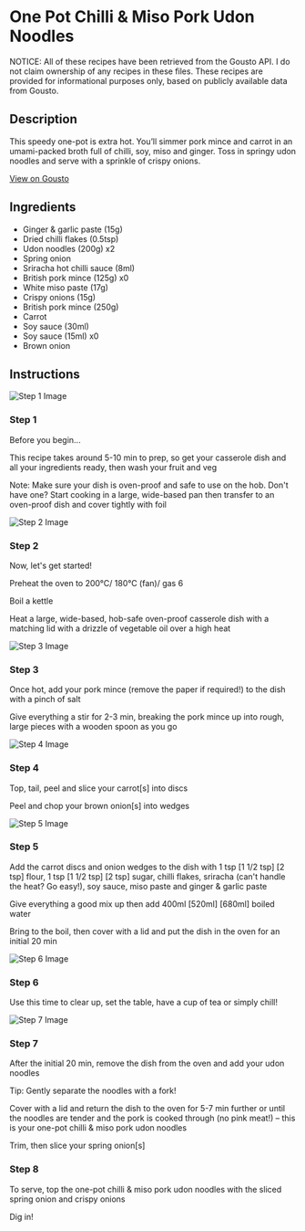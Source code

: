 # One Pot Chilli & Miso Pork Udon Noodles

NOTICE: All of these recipes have been retrieved from the Gousto API. I do not claim ownership of any recipes in these files. These recipes are provided for informational purposes only, based on publicly available data from Gousto.

## Description

This speedy one-pot is extra hot. You’ll simmer pork mince and carrot in an umami-packed broth full of chilli, soy, miso and ginger. Toss in springy udon noodles and serve with a sprinkle of crispy onions.

[View on Gousto](https://www.gousto.co.uk/recipes/cookbook/one-pot-chilli-miso-pork-udon-noodles)

## Ingredients

- Ginger & garlic paste (15g)
- Dried chilli flakes (0.5tsp)
- Udon noodles (200g) x2
- Spring onion
- Sriracha hot chilli sauce (8ml)
- British pork mince (125g) x0
- White miso paste (17g)
- Crispy onions (15g)
- British pork mince (250g)
- Carrot
- Soy sauce (30ml)
- Soy sauce (15ml) x0
- Brown onion

## Instructions

![Step 1 Image](https://production-media.gousto.co.uk/cms/recipe-step-image/Admin10mm-Step-1-1682435867504-x200.jpg)

### Step 1

Before you begin...

This recipe takes around 5-10 min to prep, so get your casserole dish and all your ingredients ready, then wash your fruit and veg

Note: Make sure your dish is oven-proof and safe to use on the hob. Don't have one? Start cooking in a large, wide-based pan then transfer to an oven-proof dish and cover tightly with foil

![Step 2 Image](https://production-media.gousto.co.uk/cms/recipe-step-image/Step-2-1682435861536-x200.jpg)

### Step 2

Now, let's get started!

Preheat the oven to 200°C/ 180°C (fan)/ gas 6

Boil a kettle

Heat a large, wide-based, hob-safe oven-proof casserole dish with a matching lid with a drizzle of vegetable oil over a high heat

![Step 3 Image](https://production-media.gousto.co.uk/cms/recipe-step-image/Step-3-1682435871609-x200.jpg)

### Step 3

Once hot, add your pork mince (remove the paper if required!) to the dish with a pinch of salt

Give everything a stir for 2-3 min, breaking the pork mince up into rough, large pieces with a wooden spoon as you go

![Step 4 Image](https://production-media.gousto.co.uk/cms/recipe-step-image/Step-4-1682435875040-x200.jpg)

### Step 4

Top, tail, peel and slice your carrot[s]<span class="text-danger"> </span>into discs

Peel and chop your brown onion[s] into wedges

![Step 5 Image](https://production-media.gousto.co.uk/cms/recipe-step-image/Step-5-1682435878779-x200.jpg)

### Step 5

Add the carrot discs and onion wedges to the dish with 1 tsp <span class="text-purple">[1 1/2 tsp]</span> <span class="text-danger">[2 tsp]</span> flour, 1 tsp <span class="text-purple">[1 1/2 tsp]</span> <span class="text-danger">[2 tsp] </span>sugar, chilli flakes, sriracha (can't handle the heat? Go easy!), soy sauce, miso paste and ginger & garlic paste

Give everything a good mix up then add 400ml <span class="text-purple">[520ml]</span> <span class="text-danger">[680ml]</span> boiled water

Bring to the boil, then cover with a lid and put the dish in the oven for an initial 20 min

![Step 6 Image](https://production-media.gousto.co.uk/cms/recipe-step-image/Step-6-1682435882692-x200.jpg)

### Step 6

Use this time to clear up, set the table, have a cup of tea or simply chill!

![Step 7 Image](https://production-media.gousto.co.uk/cms/recipe-step-image/Step-7-1682435887593-x200.jpg)

### Step 7

After the initial 20 min, remove the dish from the oven and add your udon noodles

Tip: Gently separate the noodles with a fork!

Cover with a lid and return the dish to the oven for 5-7 min further or until the noodles are tender and the pork is cooked through (no pink meat!) – this is your one-pot chilli & miso pork udon noodles

Trim, then slice your spring onion[s]

### Step 8

To serve, top the one-pot chilli & miso pork udon noodles with the sliced spring onion and crispy onions

Dig in!

